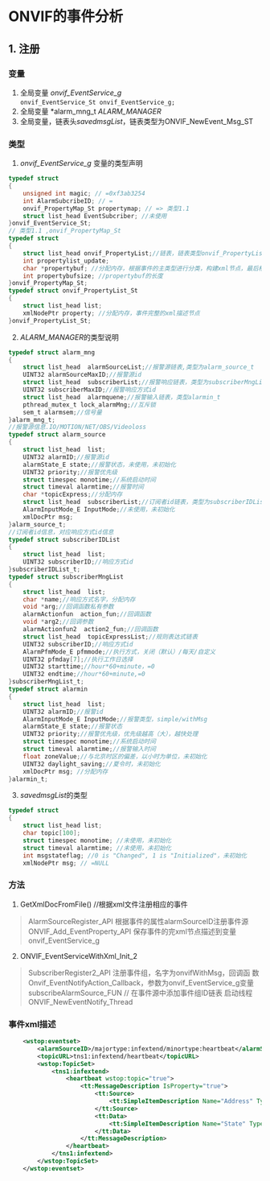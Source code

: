 # ONVIF的事件分析
## 1. 注册
### 变量

1. 全局变量 *onvif_EventService_g*  
`onvif_EventService_St onvif_EventService_g;`
2. 全局变量 *alarm_mng_t *ALARM_MANAGER*  
3. 全局变量，链表头*savedmsgList*，链表类型为ONVIF_NewEvent_Msg_ST

### 类型

1. *onvif_EventService_g* 变量的类型声明
```c
typedef struct
{
	unsigned int magic; // =0xf3ab3254
	int AlarmSubcribeID; // =
	onvif_PropertyMap_St propertymap; // => 类型1.1
	struct list_head EventSubcriber; //未使用
}onvif_EventService_St;    
// 类型1.1 ,onvif_PropertyMap_St
typedef struct
{
	struct list_head onvif_PropertyList;//链表，链表类型onvif_PropertyList_St ==>
	int propertylist_update;
	char *propertybuf; //分配内存，根据事件的主类型进行分类，构建xml节点，最后格式输出为字符串
	int propertybufsize; //propertybuf的长度
}onvif_PropertyMap_St;
typedef struct onvif_PropertyList_St
{
	struct list_head list;
	xmlNodePtr property; //分配内存，事件完整的xml描述节点
}onvif_PropertyList_St;
```  

2. *ALARM_MANAGER*的类型说明
```c
typedef struct alarm_mng
{
	struct list_head  alarmSourceList;//报警源链表,类型为alarm_source_t
	UINT32 alarmSourceMaxID;//报警源id
	struct list_head  subscriberList;//报警响应链表，类型为subscriberMngList_t
	UINT32 subscriberMaxID;//报警响应方式id
	struct list_head  alarmquene;//报警输入链表，类型alarmin_t
	pthread_mutex_t lock_alarmMng;//互斥锁
	sem_t alarmsem;//信号量
}alarm_mng_t;
//报警源信息.IO/MOTION/NET/OBS/Videoloss
typedef struct alarm_source
{
	struct list_head  list;
	UINT32 alarmID;//报警源id
	alarmState_E state;//报警状态，未使用，未初始化
	UINT32 priority;//报警优先级
	struct timespec monotime;//系统启动时间
	struct timeval alarmtime;//报警时间
	char *topicExpress;//分配内存
	struct list_head  subscriberList;//订阅者id链表，类型为subscriberIDList_t，分配内存
	AlarmInputMode_E InputMode;//未使用，未初始化
	xmlDocPtr msg;
}alarm_source_t;
//订阅者id信息，对应响应方式id信息
typedef struct subscriberIDList
{
	struct list_head  list;
	UINT32 subscriberID;//响应方式id
}subscriberIDList_t;
typedef struct subscriberMngList
{
	struct list_head  list;
	char *name;//响应方式名字，分配内存
	void *arg;//回调函数私有参数
	alarmActionfun  action_fun;//回调函数
	void *arg2;//回调参数
	alarmActionfun2  action2_fun;//回调函数
	struct list_head  topicExpressList;//规则表达式链表
	UINT32 subscriberID;//响应方式id
	AlarmPfmMode_E pfmmode;//执行方式，关闭（默认）/每天/自定义
	UINT32 pfmday[7];//执行工作日选择
	UINT32 starttime;//hour*60+minute，=0
	UINT32 endtime;//hour*60+minute,=0
}subscriberMngList_t;
typedef struct alarmin
{
	struct list_head  list;
	UINT32 alarmID;//报警id
	AlarmInputMode_E InputMode;//报警类型，simple/withMsg
	alarmState_E state;//报警状态
	UINT32 priority;//报警优先级，优先级越高（大），越快处理
	struct timespec monotime;//系统启动时间
	struct timeval alarmtime;//报警输入时间
	float zoneValue;//与北京时区的偏差，以小时为单位，未初始化
	UINT32 daylight_saving;//夏令时，未初始化
	xmlDocPtr msg; //分配内存
}alarmin_t;

```  
3. *savedmsgList*的类型
```c
typedef struct
{
	struct list_head list;
	char topic[100];
	struct timespec monotime; //未使用，未初始化
	struct timeval alarmtime; //未使用，未初始化
	int msgstateflag; //0 is "Changed", 1 is "Initialized"，未初始化
	xmlNodePtr msg; // =NULL
```


### 方法
1. GetXmlDocFromFile() //根据xml文件注册相应的事件   
> AlarmSourceRegister_API 根据事件的属性alarmSourceID注册事件源  
 ONVIF_Add_EventProperty_API 保存事件的完xml节点描述到变量onvif_EventService_g  
2. ONVIF_EventServiceWithXml_Init_2
> SubscriberRegister2_API 注册事件组，名字为onvifWithMsg，回调函     数Onvif_EventNotifyAction_Callback，参数为onvif_EventService_g变量   
subscribeAlarmSource_FUN // 在事件源中添加事件组ID链表
启动线程ONVIF_NewEventNotify_Thread

### 事件xml描述

```xml
	<wstop:eventset>
		<alarmSourceID>/majortype:infextend/minortype:heartbeat</alarmSourceID>
		<topicURL>tns1:infextend/heartbeat</topicURL>
		<wstop:TopicSet>
			<tns1:infextend>
				<heartbeat wstop:topic="true">
					<tt:MessageDescription IsProperty="true">
						<tt:Source>
							<tt:SimpleItemDescription Name="Address" Type="tt:anyURI" />
						</tt:Source>
						<tt:Data>
							<tt:SimpleItemDescription Name="State" Type="xs:boolean" />
						</tt:Data>
					</tt:MessageDescription>
				</heartbeat>
			</tns1:infextend>
		</wstop:TopicSet>
	</wstop:eventset>

```
